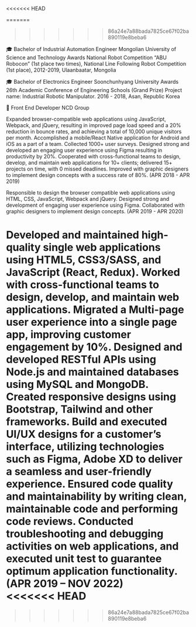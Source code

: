<<<<<<< HEAD

=======
>>>>>>> 86a24e7a88bada7825ce67f02ba890119e8beba6

🎓 Bachelor of Industrial Automation Engineer
Mongolian University of Science and Technology
 Awards National Robot Competition “ABU Robocon” (1st place two times), National Line Following Robot Competition (1st place), 2012-2019, Ulaanbaatar, Mongolia

🎓 Bachelor of Electronics Engineer
Soonchunhyang University
Awards 26th Academic Conference of Engineering Schools (Grand Prize) Project name: Industrial Robotic Manipulator.                 2016 - 2018, Asan, Republic Korea

💼 Front End Developer
NCD Group

Expanded browser-compatible web applications using JavaScript, Webpack, and jQuery, resulting in improved page load speed and a 20% reduction in bounce rates, and achieving a total of 10,000 unique visitors per month.
Accomplished a mobile/React Native application for Android and iOS as a part of a team. Collected 1000+ user surveys.
Designed strong and developed an engaging user experience using Figma resulting in productivity by 20%.
Cooperated with cross-functional teams to design, develop, and maintain web applications for 10+ clients; delivered 15+ projects on time, with 0 missed deadlines.
Improved with graphic designers to implement design concepts with a success rate of 80%. (APR 2018 - APR 2019)


Responsible to design the browser compatible web applications using HTML, CSS, JavaScript, Webpack and jQuery. Designed strong and development of engaging user experience using Figma. Collaborated with graphic designers to implement design concepts.   (APR 2019 - APR 2020)


Developed and maintained high-quality single web applications using HTML5, CSS3/SASS, and JavaScript (React, Redux). Worked with cross-functional teams to design, develop, and maintain web applications. Migrated a Multi-page user experience into a single page app, improving customer engagement by 10%. Designed and developed RESTful APIs using Node.js and maintained databases using MySQL and MongoDB. Created responsive designs using Bootstrap, Tailwind and other frameworks. Build and executed UI/UX designs for a customer’s interface, utilizing technologies such as Figma, Adobe XD to deliver a seamless and user-friendly experience. Ensured code quality and maintainability by writing clean, maintainable code and performing code reviews. Conducted troubleshooting and debugging activities on web applications, and executed unit test to guarantee optimum application functionality.     (APR 2019 – NOV 2022)  
<<<<<<< HEAD
=======
 

>>>>>>> 86a24e7a88bada7825ce67f02ba890119e8beba6
